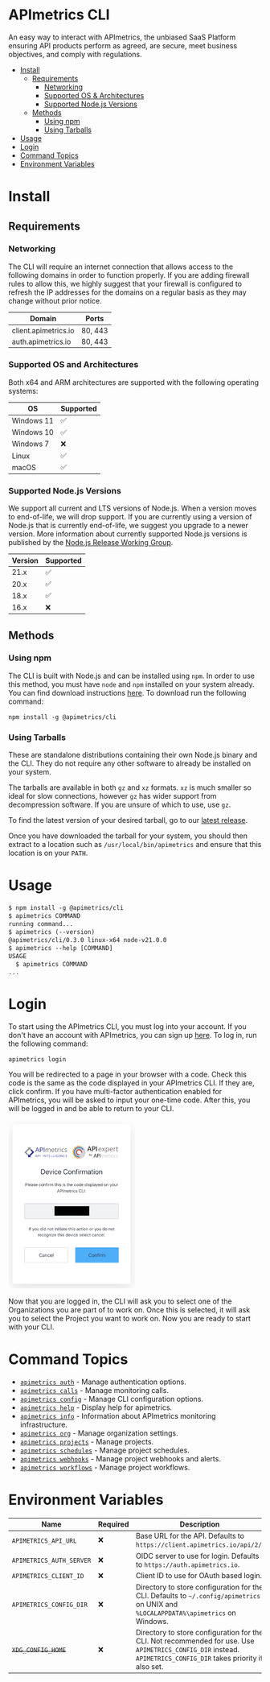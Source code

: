 APImetrics CLI
==============

An easy way to interact with APImetrics, the unbiased SaaS Platform
ensuring API products perform as agreed, are secure, meet business
objectives, and comply with regulations.

* [Install](#install)
  * [Requirements](#requirements)
    * [Networking](#networking)
    * [Supported OS & Architectures](#supported-os-and-architectures)
    * [Supported Node.js Versions](#supported-nodejs-versions)
  * [Methods](#methods)
    * [Using npm](#using-npm)
    * [Using Tarballs](#using-tarballs)
* [Usage](#usage)
* [Login](#login)
* [Command Topics](#command-topics)
* [Environment Variables](#environment-variables)

# Install

## Requirements

### Networking

The CLI will require an internet connection that allows access to the
following domains in order to function properly. If you are adding
firewall rules to allow this, we highly suggest that your firewall is
configured to refresh the IP addresses for the domains on a regular
basis as they may change without prior notice.

| Domain               | Ports   |
|----------------------|---------|
| client.apimetrics.io | 80, 443 |
| auth.apimetrics.io   | 80, 443 |

### Supported OS and Architectures

Both x64 and ARM architectures are supported with the following
operating systems:

| OS         | Supported          |
|------------|--------------------|
| Windows 11 | :white_check_mark: |
| Windows 10 | :white_check_mark: |
| Windows 7  | :x:                |
| Linux      | :white_check_mark: |
| macOS      | :white_check_mark: |

### Supported Node.js Versions

We support all current and LTS versions of Node.js. When a version moves
to end-of-life, we will drop support. If you are currently using a
version of Node.js that is currently end-of-life, we suggest you upgrade
to a newer version. More information about currently supported Node.js
versions is published by the [Node.js Release Working
Group](https://github.com/nodejs/Release).

| Version | Supported          |
|---------|--------------------|
| 21.x    | :white_check_mark: |
| 20.x    | :white_check_mark: |
| 18.x    | :white_check_mark: |
| 16.x    | :x:                |

## Methods
### Using npm

The CLI is built with Node.js and can be installed using `npm`. In order
to use this method, you must have `node` and `npm` installed on your
system already. You can find download instructions
[here](https://docs.npmjs.com/downloading-and-installing-node-js-and-npm).
To download run the following command:

```sh-session
npm install -g @apimetrics/cli
```

### Using Tarballs

These are standalone distributions containing their own Node.js binary
and the CLI. They do not require any other software to already be
installed on your system.

The tarballs are available in both `gz` and `xz` formats. `xz` is much
smaller so ideal for slow connections, however `gz` has wider support
from decompression software. If you are unsure of which to use, use `gz`.

To find the latest version of your desired tarball, go to our [latest
release](https://github.com/APImetrics/APIm-CLI/releases).

Once you have downloaded the tarball for your system, you should then
extract to a location such as `/usr/local/bin/apimetrics` and ensure
that this location is on your `PATH`.

# Usage
<!-- usage -->
```sh-session
$ npm install -g @apimetrics/cli
$ apimetrics COMMAND
running command...
$ apimetrics (--version)
@apimetrics/cli/0.3.0 linux-x64 node-v21.0.0
$ apimetrics --help [COMMAND]
USAGE
  $ apimetrics COMMAND
...
```
<!-- usagestop -->

# Login

To start using the APImetrics CLI, you must log into your account. If
you don't have an account with APImetrics, you can sign up
[here](https://client.apimetrics.io/register). To log in, run the
following command:

```sh-session
apimetrics login
```

You will be redirected to a page in your browser with a code. Check this
code is the same as the code displayed in your APImetrics CLI. If they
are, click confirm. If you have multi-factor authentication enabled for
APImetrics, you will be asked to input your one-time code. After this,
you will be logged in and be able to return to your CLI.

<img src="/docs/images/home/cli-image.png" width="50%">

Now that you are logged in, the CLI will ask you to select one of the
Organizations you are part of to work on. Once this is selected, it will
ask you to select the Project you want to work on. Now you are ready to
start with your CLI.

<!-- commands -->
# Command Topics

* [`apimetrics auth`](docs/auth.md) - Manage authentication options.
* [`apimetrics calls`](docs/calls.md) - Manage monitoring calls.
* [`apimetrics config`](docs/config.md) - Manage CLI configuration options.
* [`apimetrics help`](docs/help.md) - Display help for apimetrics.
* [`apimetrics info`](docs/info.md) - Information about APImetrics monitoring infrastructure.
* [`apimetrics org`](docs/org.md) - Manage organization settings.
* [`apimetrics projects`](docs/projects.md) - Manage projects.
* [`apimetrics schedules`](docs/schedules.md) - Manage project schedules.
* [`apimetrics webhooks`](docs/webhooks.md) - Manage project webhooks and alerts.
* [`apimetrics workflows`](docs/workflows.md) - Manage project workflows.

<!-- commandsstop -->

# Environment Variables

| Name                        | Required | Description                                                                                                                                                     |
|-----------------------------|----------|-----------------------------------------------------------------------------------------------------------------------------------------------------------------|
| `APIMETRICS_API_URL`        | :x:      | Base URL for the API. Defaults to `https://client.apimetrics.io/api/2/`.                                                                                        |
| `APIMETRICS_AUTH_SERVER`    | :x:      | OIDC server to use for login. Defaults to `https://auth.apimetrics.io`.                                                                                         |
| `APIMETRICS_CLIENT_ID`      | :x:      | Client ID to use for OAuth based login.                                                                                                                         |
| `APIMETRICS_CONFIG_DIR`     | :x:      | Directory to store configuration for the CLI. Defaults to `~/.config/apimetrics` on UNIX and `%LOCALAPPDATA%\apimetrics` on Windows.                            |
| ~~`XDG_CONFIG_HOME`~~       | :x:      | Directory to store configuration for the CLI. Not recommended for use. Use `APIMETRICS_CONFIG_DIR` instead. `APIMETRICS_CONFIG_DIR` takes priority if also set. |
